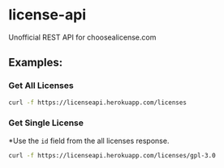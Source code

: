 # license-api
Unofficial REST API for choosealicense.com

## Examples:

### Get All Licenses

```Bash
curl -f https://licenseapi.herokuapp.com/licenses
```

### Get Single License

*Use the `id` field from the all licenses response.

```Bash
curl -f https://licenseapi.herokuapp.com/licenses/gpl-3.0
```

